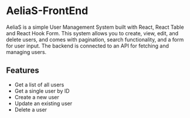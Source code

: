 # AeliaS-FrontEnd
AeliaS is a simple User Management System built with React, React Table and React Hook Form. This system allows you to create, view, edit, and delete users, and comes with pagination, search functionality, and a form for user input. The backend is connected to an API for fetching and managing users.

## Features

- Get a list of all users
- Get a single user by ID
- Create a new user
- Update an existing user
- Delete a user
